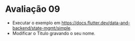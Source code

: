 # Avaliação 09
- Executar o exemplo em https://docs.flutter.dev/data-and-backend/state-mgmt/simple.
- Modificar o Titulo gravando o seu nome.
### 
